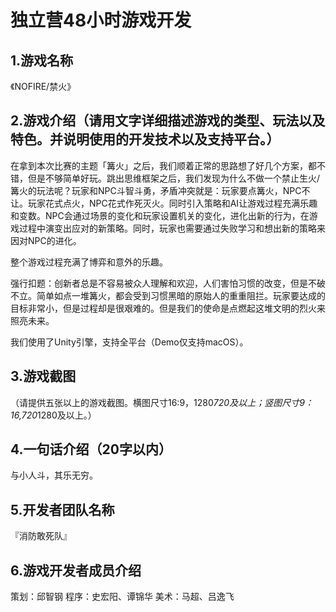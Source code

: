 # 独立营48小时游戏开发

## 1.游戏名称
《NOFIRE/禁火》

## 2.游戏介绍（请用文字详细描述游戏的类型、玩法以及特色。并说明使用的开发技术以及支持平台。）
在拿到本次比赛的主题「篝火」之后，我们顺着正常的思路想了好几个方案，都不错，但是不够简单好玩。跳出思维框架之后，我们发现为什么不做一个禁止生火/篝火的玩法呢？玩家和NPC斗智斗勇，矛盾冲突就是：玩家要点篝火，NPC不让。玩家花式点火，NPC花式作死灭火。同时引入策略和AI让游戏过程充满乐趣和变数。NPC会通过场景的变化和玩家设置机关的变化，进化出新的行为，在游戏过程中演变出应对的新策略。同时，玩家也需要通过失败学习和想出新的策略来因对NPC的进化。

整个游戏过程充满了博弈和意外的乐趣。

强行扣题：创新者总是不容易被众人理解和欢迎，人们害怕习惯的改变，但是不破不立。简单如点一堆篝火，都会受到习惯黑暗的原始人的重重阻拦。玩家要达成的目标非常小，但是过程却是很艰难的。但是我们的使命是点燃起这堆文明的烈火来照亮未来。

我们使用了Unity引擎，支持全平台（Demo仅支持macOS）。


## 3.游戏截图
（请提供五张以上的游戏截图。横图尺寸16:9，1280*720及以上；竖图尺寸9：16,720*1280及以上。）

## 4.一句话介绍（20字以内）
与小人斗，其乐无穷。

## 5.开发者团队名称
『消防敢死队』

## 6.游戏开发者成员介绍
策划：邱智钢
程序：史宏阳、谭锦华
美术：马超、吕逸飞

